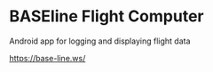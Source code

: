 # BASEline Flight Computer

Android app for logging and displaying flight data

https://base-line.ws/
